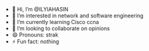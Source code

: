 - 👋 Hi, I’m @ILYIAHASIN
- 👀 I’m interested in network and software engineering 
- 🌱 I’m currently learning Cisco ccna 
- 💞️ I’m looking to collaborate on opinions
- 😄 Pronouns: strak
- ⚡ Fun fact: nothing

<!---
ILYIAHASIN/ILYIAHASIN is a ✨ special ✨ repository because its `README.md` (this file) appears on your GitHub profile.
You can click the Preview link to take a look at your changes.
--->
